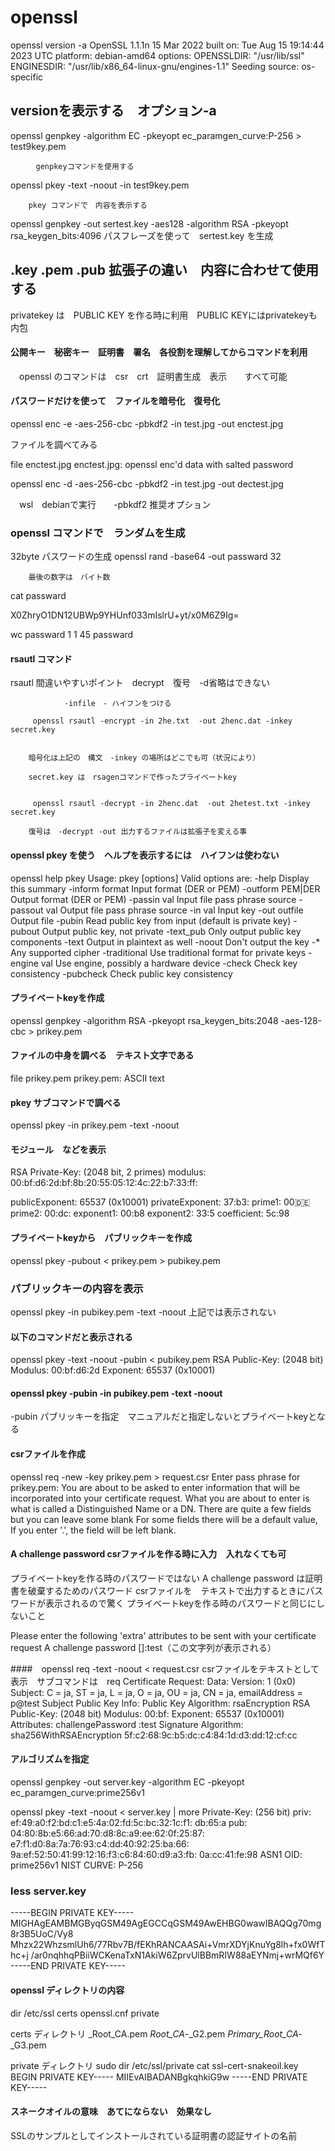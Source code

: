 # openssl

 openssl version -a
OpenSSL 1.1.1n  15 Mar 2022
built on: Tue Aug 15 19:14:44 2023 UTC
platform: debian-amd64
options: 
OPENSSLDIR: "/usr/lib/ssl"
ENGINESDIR: "/usr/lib/x86_64-linux-gnu/engines-1.1"
Seeding source: os-specific

## versionを表示する　オプション-a

 openssl genpkey -algorithm EC -pkeyopt ec_paramgen_curve:P-256 > test9key.pem

        　genpkeyコマンドを使用する


 openssl pkey -text -noout -in test9key.pem

        pkey コマンドで　内容を表示する

 openssl genpkey -out sertest.key -aes128 -algorithm RSA -pkeyopt rsa_keygen_bits:4096
 パスフレーズを使って　sertest.key を生成


## .key .pem .pub 拡張子の違い　内容に合わせて使用する
privatekey は　PUBLIC KEY を作る時に利用　PUBLIC KEYにはprivatekeyも内包


#### 公開キー　秘密キー　証明書　署名　各役割を理解してからコマンドを利用
　openssl のコマンドは　csr　crt　証明書生成　表示　　すべて可能


 #### パスワードだけを使って　ファイルを暗号化　復号化
 openssl enc -e -aes-256-cbc -pbkdf2 -in test.jpg -out enctest.jpg

 ファイルを調べてみる
 
  file enctest.jpg
enctest.jpg: openssl enc'd data with salted password


openssl enc -d -aes-256-cbc -pbkdf2 -in test.jpg -out dectest.jpg


　wsl　debianで実行　　-pbkdf2 推奨オプション

### openssl コマンドで　ランダムを生成
32byte パスワードの生成
        openssl rand -base64 -out passward 32
        
        最後の数字は　バイト数
cat passward

X0ZhryO1DN12UBWp9YHUnf033mIslrU+yt/x0M6Z9Ig=

 wc passward
 1  1 45 passward


#### rsautl コマンド
rsautl  間違いやすいポイント　decrypt　復号　-d省略はできない

                -infile　- ハイフンをつける
                
         openssl rsautl -encrypt -in 2he.txt  -out 2henc.dat -inkey secret.key
         

        暗号化は上記の　構文　-inkey の場所はどこでも可（状況により）
        
        secret.key は　rsagenコマンドで作ったプライベートkey


         openssl rsautl -decrypt -in 2henc.dat  -out 2hetest.txt -inkey secret.key

        復号は　-decrypt -out 出力するファイルは拡張子を変える事

 
#### openssl pkey を使う　ヘルプを表示するには　ハイフンは使わない
openssl  help pkey
Usage: pkey [options]
Valid options are:
 -help             Display this summary
 -inform format    Input format (DER or PEM)
 -outform PEM|DER  Output format (DER or PEM)
 -passin val       Input file pass phrase source
 -passout val      Output file pass phrase source
 -in val           Input key
 -out outfile      Output file
 -pubin            Read public key from input (default is private key)
 -pubout           Output public key, not private
 -text_pub         Only output public key components
 -text             Output in plaintext as well
 -noout            Don't output the key
 -*                Any supported cipher
 -traditional      Use traditional format for private keys
 -engine val       Use engine, possibly a hardware device
 -check            Check key consistency
 -pubcheck         Check public key consistency

 #### プライベートkeyを作成
 openssl genpkey -algorithm RSA -pkeyopt rsa_keygen_bits:2048 -aes-128-cbc > prikey.pem

 #### ファイルの中身を調べる　テキスト文字である
  file prikey.pem
prikey.pem: ASCII text

#### pkey サブコマンドで調べる　
openssl pkey -in prikey.pem -text -noout

#### モジュール　などを表示
RSA Private-Key: (2048 bit, 2 primes)
modulus:
    00:bf:d6:2d:bf:8b:20:55:05:12:4c:22:b7:33:ff:
    
publicExponent: 65537 (0x10001)
privateExponent:
    37:b3:
prime1:
    00:de:
prime2:
    00:dc:
exponent1:
    00:b8
exponent2:
    33:5
coefficient:
    5c:98
#### プライベートkeyから　パブリックキーを作成
openssl pkey -pubout < prikey.pem > pubikey.pem
### パブリックキーの内容を表示
  openssl pkey -in pubikey.pem -text -noout
  上記では表示されない
#### 以下のコマンドだと表示される
openssl pkey -text -noout -pubin < pubikey.pem
RSA Public-Key: (2048 bit)
Modulus:
    00:bf:d6:2d
Exponent: 65537 (0x10001)

#### openssl pkey -pubin -in pubikey.pem -text -noout 
-pubin パブリッキーを指定　マニュアルだと指定しないとプライベートkeyとなる


#### csrファイルを作成
openssl req -new -key prikey.pem > request.csr
Enter pass phrase for prikey.pem:
You are about to be asked to enter information that will be incorporated
into your certificate request.
What you are about to enter is what is called a Distinguished Name or a DN.
There are quite a few fields but you can leave some blank
For some fields there will be a default value,
If you enter '.', the field will be left blank.


#### A challenge password  csrファイルを作る時に入力　入れなくても可
  プライベートkeyを作る時のパスワードではない
  A challenge password は証明書を破棄するためのパスワード
  csrファイルを　テキストで出力するときにパスワードが表示されるので驚く
  プライベートkeyを作る時のパスワードと同じにしないこと
 
 Please enter the following 'extra' attributes
to be sent with your certificate request
A challenge password []:test（この文字列が表示される）



####　openssl req -text -noout < request.csr
csrファイルをテキストとして表示　サブコマンドは　req
Certificate Request:
    Data:
        Version: 1 (0x0)
        Subject: C = ja, ST = ja, L = ja, O = ja, OU = ja, CN = ja, emailAddress = p@test
        Subject Public Key Info:
            Public Key Algorithm: rsaEncryption
                RSA Public-Key: (2048 bit)
                Modulus:
                    00:bf:
                Exponent: 65537 (0x10001)
        Attributes:
            challengePassword        :test
    Signature Algorithm: sha256WithRSAEncryption
         5f:c2:68:9c:b5:dc:c4:84:1d:d3:dd:12:cf:cc

#### アルゴリズムを指定
openssl genpkey -out server.key -algorithm EC -pkeyopt ec_paramgen_curve:prime256v1

openssl pkey -text -noout < server.key | more
Private-Key: (256 bit)
priv:
    ef:49:a0:f2:bd:c1:e5:4a:02:fd:5c:bc:32:1c:f1:
    db:65:a
pub:
    04:80:8b:e5:66:ad:70:d8:8c:a9:ee:62:0f:25:87:
    e7:f1:d0:8a:7a:76:93:c4:dd:40:92:25:ba:66:
    9a:ef:52:50:41:99:12:16:f3:c6:84:60:d9:a3:fb:
    0a:cc:41:fe:98
ASN1 OID: prime256v1
NIST CURVE: P-256

### less server.key
-----BEGIN PRIVATE KEY-----
MIGHAgEAMBMGByqGSM49AgEGCCqGSM49AwEHBG0wawIBAQQg70mg8r3B5UoC/Vy8
Mhzx22WhzsmlUh6/77Rbv7B/fEKhRANCAASAi+VmrXDYjKnuYg8lh+fx0WfThc+j
/ar0nqhhqPBiiWCKenaTxN1AkiW6ZprvUlBBmRIW88aEYNmj+wrMQf6Y
-----END PRIVATE KEY-----


#### openssl ディレクトリの内容
dir /etc/ssl
certs  openssl.cnf  private

certs ディレクトリ
_Root_CA.pem
_Root_CA_-_G2.pem
_Primary_Root_CA_-_G3.pem

private ディレクトリ
sudo dir /etc/ssl/private
cat ssl-cert-snakeoil.key
BEGIN PRIVATE KEY-----
MIIEvAIBADANBgkqhkiG9w
-----END PRIVATE KEY-----

#### スネークオイルの意味　あてにならない　効果なし
SSLのサンプルとしてインストールされている証明書の認証サイトの名前




  


